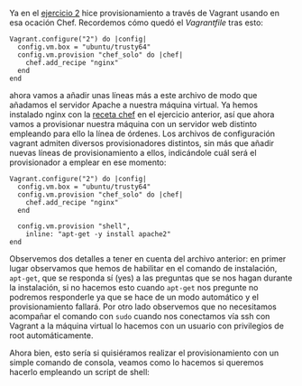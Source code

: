 Ya en el [ejercicio 2](ej2.md) hice provisionamiento a través de Vagrant usando en esa ocación Chef. Recordemos cómo quedó el *Vagrantfile* tras esto:

```
Vagrant.configure("2") do |config|
  config.vm.box = "ubuntu/trusty64"
  config.vm.provision "chef_solo" do |chef|
    chef.add_recipe "nginx"
  end
end
```
ahora vamos a añadir unas líneas más a este archivo de modo que añadamos el servidor Apache a nuestra máquina virtual. Ya hemos instalado nginx con la [receta chef](default.rb) en el ejercicio anterior, así que ahora vamos a provisionar nuestra máquina con un servidor web distinto empleando para ello la línea de órdenes. Los archivos de configuración vagrant admiten diversos provisionadores distintos, sin más que añadir nuevas líneas de provisionamiento a ellos, indicándole cuál será el provisionador a emplear en ese momento:

```
Vagrant.configure("2") do |config|
  config.vm.box = "ubuntu/trusty64"
  config.vm.provision "chef_solo" do |chef|
    chef.add_recipe "nginx"
  end

  config.vm.provision "shell",
    inline: "apt-get -y install apache2"
end
```
Observemos dos detalles a tener en cuenta del archivo anterior: en primer lugar observamos que hemos de habilitar en el comando de instalación, `apt-get`, que se responda sí (yes) a las preguntas que se nos hagan durante la instalación, si no hacemos esto cuando `apt-get` nos pregunte no podremos responderle ya que se hace de un modo automático y el provisionamiento fallará. Por otro lado observemos que no necesitamos acompañar el comando con `sudo` cuando nos conectamos vía ssh con Vagrant a la máquina virtual lo hacemos con un usuario con privilegios de root automáticamente.

Ahora bien, esto sería si quisiéramos realizar el provisionamiento con un simple comando de consola, veamos como lo hacemos si queremos hacerlo empleando un script de shell:
